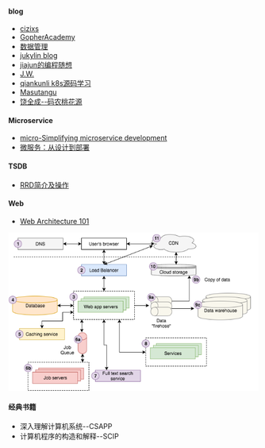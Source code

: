 #### blog

* [cizixs](http://cizixs.com/)
* [GopherAcademy](https://blog.gopheracademy.com)
* [数据管理](http://hbasefly.com/)
* [jukylin blog](https://github.com/jukylin/blog)
* [jiajun的编程随想](https://jiajunhuang.com/)
* [J.W.](https://jingwei.link/)
* [qiankunli k8s源码学习](http://qiankunli.github.io)
* [Masutangu](http://masutangu.com/)
* [饶全成--码农桃花源](https://www.cnblogs.com/qcrao-2018/)

#### Microservice

* [micro-Simplifying microservice development](https://github.com/micro)
* [微服务：从设计到部署](https://github.com/DocsHome/microservices)

#### TSDB

* [RRD简介及操作](http://blog.qiji.tech/archives/14276)

#### Web

* [Web Architecture 101](https://engineering.videoblocks.com/web-architecture-101-a3224e126947)

![Web架构图](../images/web_app_arch.png)
  

#### 经典书籍

* 深入理解计算机系统--CSAPP
* 计算机程序的构造和解释--SCIP